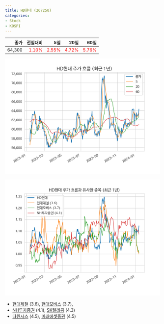 ```yaml
---
title: HD현대 (267250)
categories:
- Stock
- KOSPI
---
```


|종가|전일대비|5일|20일|60일|
|---:|-------:|--:|---:|---:|
|64,300|<span style="color: red">1.10%</span>|<span style="color: red">2.55%</span>|<span style="color: red">4.72%</span>|<span style="color: red">5.76%</span>|


<!-- more -->

![267250](/assets/images/stock/267250.png)

![267250](/assets/images/stock/267250_sim.png)

- [현대제철](/004020/) (3.6), [현대모비스](/012330/) (3.7),
- [NH투자증권](/005940/) (4.1), [SK텔레콤](/017670/) (4.3)
- [다원시스](/068240/) (4.5), [미래에셋증권](/006800/) (4.5)